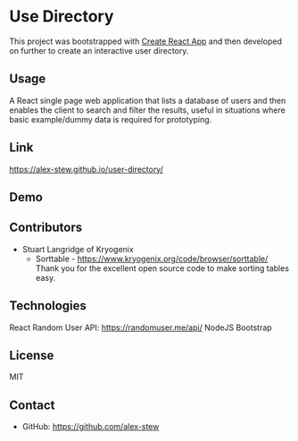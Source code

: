 # Use Directory

This project was bootstrapped with [Create React App](https://github.com/facebook/create-react-app) and then developed on further to create an interactive user directory.

## Usage
A React single page web application that lists a database of users and then enables the client to search and filter the results, useful in situations where basic example/dummy data is required for prototyping.

## Link 
https://alex-stew.github.io/user-directory/

## Demo


## Contributors
- Stuart Langridge of Kryogenix
    - Sorttable - https://www.kryogenix.org/code/browser/sorttable/ Thank you for the excellent open source code to make sorting tables easy. 

## Technologies
React
Random User API: https://randomuser.me/api/
NodeJS
Bootstrap

## License
MIT

## Contact
- GitHub: https://github.com/alex-stew
